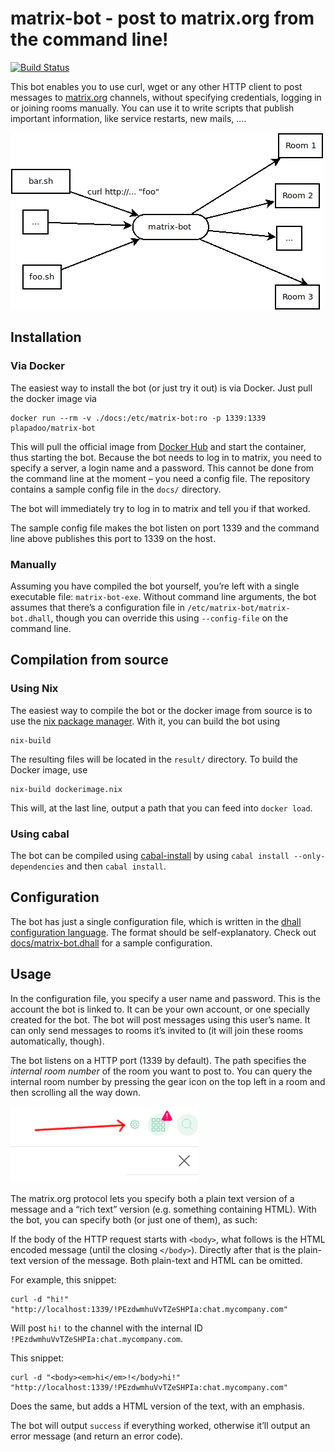 # matrix-bot - post to matrix.org from the command line!

[![Build Status](https://travis-ci.org/plapadoo/matrix-bot.svg?branch=master)](https://travis-ci.org/plapadoo/matrix-bot)

This bot enables you to use curl, wget or any other HTTP client to post messages to [matrix.org](https://matrix.org) channels, without specifying credentials, logging in or joining rooms manually. You can use it to write scripts that publish important information, like service restarts, new mails, ….

![How matrix-bot works](./docs/overview.png)

## Installation

### Via Docker

The easiest way to install the bot (or just try it out) is via Docker. Just pull the docker image via

    docker run --rm -v ./docs:/etc/matrix-bot:ro -p 1339:1339 plapadoo/matrix-bot
	
This will pull the official image from [Docker Hub](https://hub.docker.com/r/plapadoo/matrix-bot/) and start the container, thus starting the bot. Because the bot needs to log in to matrix, you need to specify a server, a login name and a password. This cannot be done from the command line at the moment – you need a config file. The repository contains a sample config file in the `docs/` directory.

The bot will immediately try to log in to matrix and tell you if that worked.

The sample config file makes the bot listen on port 1339 and the command line above publishes this port to 1339 on the host.

### Manually

Assuming you have compiled the bot yourself, you’re left with a single executable file:  `matrix-bot-exe`. Without command line arguments, the bot assumes that there’s a configuration file in `/etc/matrix-bot/matrix-bot.dhall`, though you can override this using `--config-file` on the command line.

## Compilation from source

### Using Nix

The easiest way to compile the bot or the docker image from source is to use the [nix package manager](https://nixos.org/nix/). With it, you can build the bot using

    nix-build
	
The resulting files will be located in the `result/` directory. To build the Docker image, use

    nix-build dockerimage.nix
	
This will, at the last line, output a path that you can feed into `docker load`.

### Using cabal

The bot can be compiled using [cabal-install](https://www.haskell.org/cabal/) by using `cabal install --only-dependencies` and then `cabal install`.

## Configuration

The bot has just a single configuration file, which is written in the [dhall configuration language](https://github.com/dhall-lang/dhall-lang/blob/master/README.md). The format should be self-explanatory. Check out [docs/matrix-bot.dhall](docs/matrix-bot.dhall) for a sample configuration.

## Usage

In the configuration file, you specify a user name and password. This is the account the bot is linked to. It can be your own account, or one specially created for the bot. The bot will post messages using this user’s name. It can only send messages to rooms it’s invited to (it will join these rooms automatically, though).

The bot listens on a HTTP port (1339 by default). The path specifies the *internal room number* of the room you want to post to. You can query the internal room number by pressing the gear icon on the top left in a room and then scrolling all the way down.

![Gear icon to get the internal room number](./docs/gear.png)

The matrix.org protocol lets you specify both a plain text version of a message and a “rich text” version (e.g. something containing HTML). With the bot, you can specify both (or just one of them), as such: 

If the body of the HTTP request starts with `<body>`, what follows is the HTML encoded message (until the closing `</body>`). Directly after that is the plain-text version of the message. Both plain-text and HTML can be omitted.

For example, this snippet:

    curl -d "hi!" "http://localhost:1339/!PEzdwmhuVvTZeSHPIa:chat.mycompany.com"

Will post `hi!` to the channel with the internal ID `!PEzdwmhuVvTZeSHPIa:chat.mycompany.com`.

This snippet:

    curl -d "<body><em>hi</em>!</body>hi!" "http://localhost:1339/!PEzdwmhuVvTZeSHPIa:chat.mycompany.com"

Does the same, but adds a HTML version of the text, with an emphasis.

The bot will output `success` if everything worked, otherwise it’ll output an error message (and return an error code).
